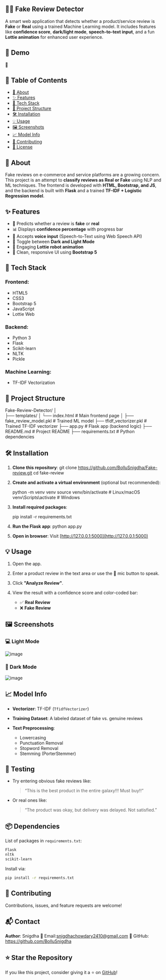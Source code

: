## 🕵️‍♀️ Fake Review Detector

A smart web application that detects whether a product/service review is **Fake** or **Real** using a trained Machine Learning model. It includes features like **confidence score**, **dark/light mode**, **speech-to-text input**, and a fun **Lottie animation** for enhanced user experience.

## 🚀 Demo

🔗 

## 📌 Table of Contents

- [📝 About](#-about)
- [✨ Features](#-features)
- [🧠 Tech Stack](#-tech-stack)
- [📂 Project Structure](#-project-structure)
- [🛠️ Installation](#️-installation)
- [💡 Usage](#-usage)
- [🖼️ Screenshots](#️-screenshots)
- [📈 Model Info](#-model-info)
- [🤝 Contributing](#-contributing)
- [📄 License](#-license)

## 📝 About

Fake reviews on e-commerce and service platforms are a growing concern. This project is an attempt to **classify reviews as Real or Fake** using NLP and ML techniques. The frontend is developed with **HTML, Bootstrap, and JS**, and the backend is built with **Flask** and a trained **TF-IDF + Logistic Regression model**.


## ✨ Features

- 🎯 Predicts whether a review is **fake** or **real**
- 📊 Displays **confidence percentage** with progress bar
- 🎤 Accepts **voice input** (Speech-to-Text using Web Speech API)
- 🌙 Toggle between **Dark and Light Mode**
- 🤖 Engaging **Lottie robot animation**
- 🚀 Clean, responsive UI using **Bootstrap 5**

## 🧠 Tech Stack

### Frontend:
- HTML5
- CSS3
- Bootstrap 5
- JavaScript
- Lottie Web

### Backend:
- Python 3
- Flask
- Scikit-learn
- NLTK
- Pickle

### Machine Learning:
- TF-IDF Vectorization

## 📂 Project Structure

Fake-Review-Detector/
│                   
├── templates/
│   └── index.html              # Main frontend page
│
├── fake\_review\_model.pkl       # Trained ML model
├── tfidf\_vectorizer.pkl        # Trained TF-IDF vectorizer
├── app.py                      # Flask app (backend logic)
├── README.md                   # Project README
├── requirements.txt            # Python dependencies

## 🛠️ Installation

1. **Clone this repository**:
   git clone https://github.com/BolluSnigdha/Fake-review.git
   cd fake-review

2. **Create and activate a virtual environment** (optional but recommended):

   python -m venv venv
   source venv/bin/activate      # Linux/macOS
   venv\Scripts\activate         # Windows


3. **Install required packages**:

   pip install -r requirements.txt
  

4. **Run the Flask app**:
   python app.py
  

5. **Open in browser**:
   Visit [http://127.0.0.1:5000](http://127.0.0.1:5000)

## 💡 Usage

1. Open the app.
2. Enter a product review in the text area or use the 🎤 mic button to speak.
3. Click **"Analyze Review"**.
4. View the result with a confidence score and color-coded bar:

   * ✅ **Real Review**
   * ❌ **Fake Review**


## 🖼️ Screenshots

### 💻 Light Mode
![image](https://github.com/user-attachments/assets/48127993-73ed-4df3-9fb0-dc298ab49466)



### 🌙 Dark Mode
![image](https://github.com/user-attachments/assets/7f3f2869-4413-4501-8434-f2b1ced73f43)


## 📈 Model Info

* **Vectorizer**: TF-IDF (`TfidfVectorizer`)
* **Training Dataset**: A labeled dataset of fake vs. genuine reviews
* **Text Preprocessing**:

  * Lowercasing
  * Punctuation Removal
  * Stopword Removal
  * Stemming (PorterStemmer)

## 🧪 Testing

* Try entering obvious fake reviews like:

  > “This is the best product in the entire galaxy!!! Must buy!!”
* Or real ones like:

  > “The product was okay, but delivery was delayed. Not satisfied.”


## 📦 Dependencies

List of packages in `requirements.txt`:

```txt
Flask
nltk
scikit-learn
```

Install via:

```bash
pip install -r requirements.txt
```

## 🤝 Contributing

Contributions, issues, and feature requests are welcome!


## 📬 Contact

**Author**: Snigdha
📧 Email:snigdhachowdary2410@gmail.com
🔗 GitHub: https://github.com/BolluSnigdha

## ⭐ Star the Repository

If you like this project, consider giving it a ⭐ on [GitHub](https://github.com/BolluSnigdha/Fake-review)!


